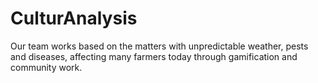 # CulturAnalysis
Our team works based on the matters with unpredictable weather, pests and diseases, affecting many farmers today through gamification and community work.
